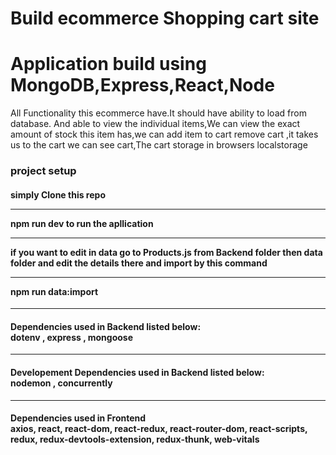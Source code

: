 # Build ecommerce Shopping cart site 
<h1>Application build using MongoDB,Express,React,Node</h1>
<p> All Functionality this ecommerce have.It should have ability  to load from database.
And able to view the individual items,We can view the exact amount of stock this item has,we can add item to cart remove cart ,it takes us to the cart we can see cart,The cart storage in browsers localstorage </p>
<h3>project setup</h3>
<h4> simply Clone this repo<hr>
npm run dev to run the apllication<hr>
 
if you want to edit in data  go to Products.js from Backend folder then data folder and edit the details there and import by this command <hr>npm run data:import
  
</h4><hr>
<h4>
Dependencies used in Backend listed below:<br>
 dotenv ,
 express ,
 mongoose
 
</h4>
<hr>
<h4>
Developement Dependencies used in Backend listed below:<br>
 nodemon ,
 concurrently
 
</h4>
<hr>
<h4 >
 Dependencies used in Frontend <br>
  axios,
  react,
  react-dom,
  react-redux,
  react-router-dom,
  react-scripts,
  redux,
  redux-devtools-extension,
  redux-thunk,
  web-vitals
 
</h4>
